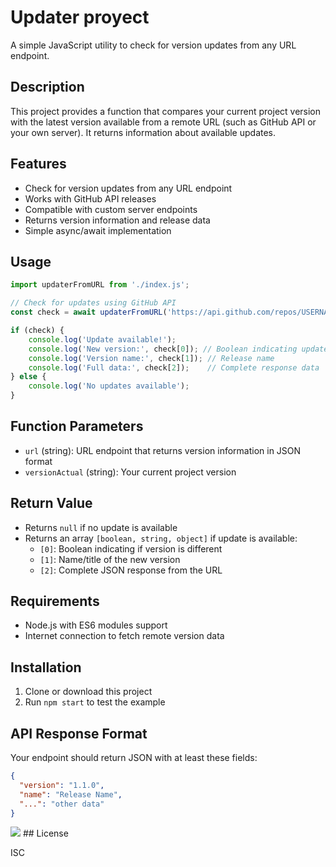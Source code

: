 # Updater proyect

A simple JavaScript utility to check for version updates from any URL endpoint.

## Description

This project provides a function that compares your current project version with the latest version available from a remote URL (such as GitHub API or your own server). It returns information about available updates.

## Features

- Check for version updates from any URL endpoint
- Works with GitHub API releases
- Compatible with custom server endpoints
- Returns version information and release data
- Simple async/await implementation

## Usage

```javascript
import updaterFromURL from './index.js';

// Check for updates using GitHub API
const check = await updaterFromURL('https://api.github.com/repos/USERNAME/REPOSITORY/releases/latest', '1.0.0');

if (check) {
    console.log('Update available!');
    console.log('New version:', check[0]); // Boolean indicating update available
    console.log('Version name:', check[1]); // Release name
    console.log('Full data:', check[2]);    // Complete response data
} else {
    console.log('No updates available');
}
```

## Function Parameters

- `url` (string): URL endpoint that returns version information in JSON format
- `versionActual` (string): Your current project version

## Return Value

- Returns `null` if no update is available
- Returns an array `[boolean, string, object]` if update is available:
  - `[0]`: Boolean indicating if version is different
  - `[1]`: Name/title of the new version
  - `[2]`: Complete JSON response from the URL

## Requirements

- Node.js with ES6 modules support
- Internet connection to fetch remote version data

## Installation

1. Clone or download this project
2. Run `npm start` to test the example

## API Response Format

Your endpoint should return JSON with at least these fields:
```json
{
  "version": "1.1.0",
  "name": "Release Name",
  "...": "other data"
}
```

<img src="https://view-stats-backend.hermesbackend.xyz/image?repository=https://github.com/VMASPAD/updater-proyect&color=7DDA58"/>
## License

ISC
